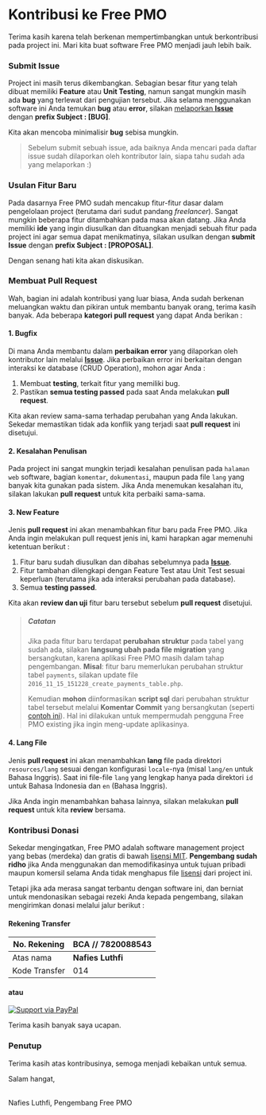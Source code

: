 # Kontribusi ke Free PMO

Terima kasih karena telah berkenan mempertimbangkan untuk berkontribusi pada project ini. Mari kita buat software Free PMO menjadi jauh lebih baik.

### Submit Issue
Project ini masih terus dikembangkan. Sebagian besar fitur yang telah dibuat memiliki **Feature** atau **Unit Testing**, namun sangat mungkin masih ada **bug** yang terlewat dari pengujian tersebut. Jika selama menggunakan software ini Anda temukan **bug** atau **error**, silakan [melaporkan **Issue**](https://github.com/nafiesl/free-pmo/issues/new) dengan **prefix Subject : [BUG]**.

Kita akan mencoba minimalisir **bug** sebisa mungkin.

> Sebelum submit sebuah issue, ada baiknya Anda mencari pada daftar issue sudah dilaporkan oleh kontributor lain, siapa tahu sudah ada yang melaporkan :)

### Usulan Fitur Baru
Pada dasarnya Free PMO sudah mencakup fitur-fitur dasar dalam pengelolaan project (terutama dari sudut pandang *freelancer*). Sangat mungkin beberapa fitur ditambahkan pada masa akan datang. Jika Anda memiliki **ide** yang ingin diusulkan dan dituangkan menjadi sebuah fitur pada project ini agar semua dapat menikmatinya, silakan usulkan dengan **submit Issue** dengan **prefix Subject : [PROPOSAL]**.

Dengan senang hati kita akan diskusikan.

### Membuat Pull Request

Wah, bagian ini adalah kontribusi yang luar biasa, Anda sudah berkenan meluangkan waktu dan pikiran untuk membantu banyak orang, terima kasih banyak. Ada beberapa **kategori pull request** yang dapat Anda berikan :

#### 1. Bugfix

Di mana Anda membantu dalam **perbaikan error** yang dilaporkan oleh kontributor lain melalui [**Issue**](https://github.com/nafiesl/free-pmo/issues). Jika perbaikan error ini berkaitan dengan interaksi ke database (CRUD Operation), mohon agar Anda :

1. Membuat **testing**, terkait fitur yang memiliki bug.
2. Pastikan **semua testing passed** pada saat Anda melakukan **pull request**.

Kita akan review sama-sama terhadap perubahan yang Anda lakukan. Sekedar memastikan tidak ada konflik yang terjadi saat **pull request** ini disetujui.

#### 2. Kesalahan Penulisan

Pada project ini sangat mungkin terjadi kesalahan penulisan pada `halaman web` software, bagian `komentar`, `dokumentasi`, maupun pada file `lang` yang banyak kita gunakan pada sistem. Jika Anda menemukan kesalahan itu, silakan lakukan **pull request** untuk kita perbaiki sama-sama.

#### 3. New Feature

Jenis **pull request** ini akan menambahkan fitur baru pada Free PMO. Jika Anda ingin melakukan pull request jenis ini, kami harapkan agar memenuhi ketentuan berikut :

1. Fitur baru sudah diusulkan dan dibahas sebelumnya pada [**Issue**](https://github.com/nafiesl/free-pmo/issues).
2. Fitur tambahan dilengkapi dengan Feature Test atau Unit Test sesuai keperluan (terutama jika ada interaksi perubahan pada database).
3. Semua **testing passed**.

Kita akan **review dan uji** fitur baru tersebut sebelum **pull request** disetujui.

> ##### Catatan
>
> Jika pada fitur baru terdapat **perubahan struktur** pada tabel yang sudah ada, silakan **langsung ubah pada file migration** yang bersangkutan, karena aplikasi Free PMO masih dalam tahap pengembangan. **Misal**: fitur baru memerlukan perubahan struktur tabel `payments`, silakan update file `2016_11_15_151228_create_payments_table.php`.
>
> Kemudian **mohon** diinformasikan **script sql** dari perubahan struktur tabel tersebut melalui **Komentar Commit** yang bersangkutan (seperti [contoh ini](https://github.com/nafiesl/free-pmo/commit/a813524f680e9926d64f1006a1c615acf86c24f1#commitcomment-26166267)). Hal ini dilakukan untuk mempermudah pengguna Free PMO existing jika ingin meng-update aplikasinya.


#### 4. Lang File

Jenis **pull request** ini akan menambahkan **lang** file pada direktori `resources/lang` sesuai dengan konfigurasi `locale`-nya (misal `lang/en` untuk Bahasa Inggris). Saat ini file-file `lang` yang lengkap hanya pada direktori `id` untuk Bahasa Indonesia dan `en` (Bahasa Inggris).

Jika Anda ingin menambahkan bahasa lainnya, silakan melakukan **pull request** untuk kita **review** bersama.

### Kontribusi Donasi

Sekedar mengingatkan, Free PMO adalah software management project yang bebas (merdeka) dan gratis di bawah [lisensi MIT](LICENSE). **Pengembang sudah ridho** jika Anda menggunakan dan memodifikasinya untuk tujuan pribadi maupun komersil selama Anda tidak menghapus file [lisensi](LICENSE) dari project ini.

Tetapi jika ada merasa sangat terbantu dengan software ini, dan berniat untuk mendonasikan sebagai rezeki Anda kepada pengembang, silakan mengirimkan donasi melalui jalur berikut :


#### Rekening Transfer

| No. Rekening | BCA // 7820088543 |
| --- | --- |
| Atas nama | **Nafies Luthfi** |
| Kode Transfer | 014 |

#### atau

[![Support via PayPal](https://cdn.rawgit.com/twolfson/paypal-github-button/1.0.0/dist/button.svg)](https://www.paypal.me/nafiesl/)

Terima kasih banyak saya ucapan.

### Penutup

Terima kasih atas kontribusinya, semoga menjadi kebaikan untuk semua.

Salam hangat,

<br>
Nafies Luthfi,
Pengembang Free PMO